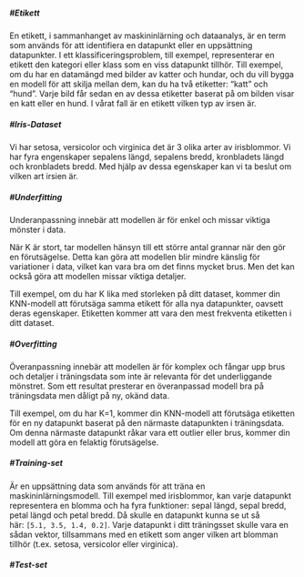 ##### #Etikett
En etikett, i sammanhanget av maskininlärning och dataanalys, är en term som används för att identifiera en datapunkt eller en uppsättning datapunkter. I ett klassificeringsproblem, till exempel, representerar en etikett den kategori eller klass som en viss datapunkt tillhör.
Till exempel, om du har en datamängd med bilder av katter och hundar, och du vill bygga en modell för att skilja mellan dem, kan du ha två etiketter: “katt” och “hund”. Varje bild får sedan en av dessa etiketter baserat på om bilden visar en katt eller en hund. I vårat fall är en etikett vilken typ av irsen är.

##### #Iris-Dataset
 Vi har setosa, versicolor och virginica det är 3 olika arter av irisblommor. Vi har fyra engenskaper sepalens längd, sepalens bredd, kronbladets längd och kronbladets bredd. Med hjälp av dessa egenskaper kan vi ta beslut om vilken art irsien är.

##### #Underfitting 
Underanpassning innebär att modellen är för enkel och missar viktiga mönster i data.

När K är stort, tar modellen hänsyn till ett större antal grannar när den gör en förutsägelse. Detta kan göra att modellen blir mindre känslig för variationer i data, vilket kan vara bra om det finns mycket brus. Men det kan också göra att modellen missar viktiga detaljer.

Till exempel, om du har K lika med storleken på ditt dataset, kommer din KNN-modell att förutsäga samma etikett för alla nya datapunkter, oavsett deras egenskaper. Etiketten kommer att vara den mest frekventa etiketten i ditt dataset.



##### #Overfitting 
Överanpassning innebär att modellen är för komplex och fångar upp brus och detaljer i träningsdata som inte är relevanta för det underliggande mönstret. Som ett resultat presterar en överanpassad modell bra på träningsdata men dåligt på ny, okänd data.

Till exempel, om du har K=1, kommer din KNN-modell att förutsäga etiketten för en ny datapunkt baserat på den närmaste datapunkten i träningsdata. Om denna närmaste datapunkt råkar vara ett outlier eller brus, kommer din modell att göra en felaktig förutsägelse.


##### #Training-set 
 Är en uppsättning data som används för att träna en maskininlärningsmodell. Till exempel med irisblommor, kan varje datapunkt representera en blomma och ha fyra funktioner: sepal längd, sepal bredd, petal längd och petal bredd. Då skulle en datapunkt kunna se ut så här: `[5.1, 3.5, 1.4, 0.2]`. Varje datapunkt i ditt träningsset skulle vara en sådan vektor, tillsammans med en etikett som anger vilken art blomman tillhör (t.ex. setosa, versicolor eller virginica).


##### #Test-set